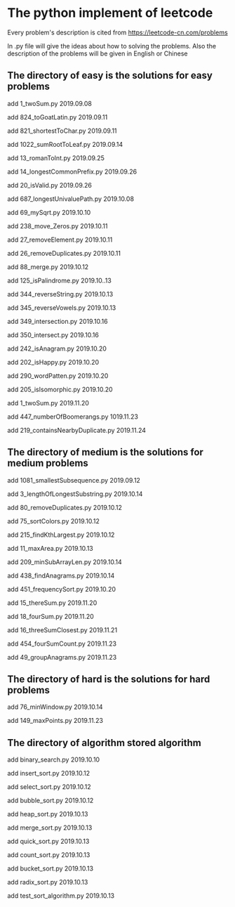 # The python implement of leetcode

Every problem's description is cited from https://leetcode-cn.com/problems

In .py file will give the ideas about how to solving the problems. 
Also the description of the problems will be given in English or Chinese

## The directory of easy is  the solutions for easy problems

add 1_twoSum.py  2019.09.08

add 824_toGoatLatin.py 2019.09.11

add 821_shortestToChar.py 2019.09.11

add 1022_sumRootToLeaf.py 2019.09.14

add 13_romanToInt.py 2019.09.25

add 14_longestCommonPrefix.py 2019.09.26

add 20_isValid.py 2019.09.26

add 687_longestUnivaluePath.py 2019.10.08

add 69_mySqrt.py 2019.10.10

add 238_move_Zeros.py 2019.10.11

add 27_removeElement.py 2019.10.11

add 26_removeDuplicates.py 2019.10.11

add 88_merge.py 2019.10.12

add 125_isPalindrome.py 2019.10..13

add 344_reverseString.py 2019.10.13

add 345_reverseVowels.py 2019.10.13

add 349_intersection.py 2019.10.16

add 350_intersect.py 2019.10.16

add 242_isAnagram.py 2019.10.20

add 202_isHappy.py 2019.10.20

add 290_wordPatten.py 2019.10.20

add 205_isIsomorphic.py 2019.10.20

add 1_twoSum.py 2019.11.20

add 447_numberOfBoomerangs.py 1019.11.23

add 219_containsNearbyDuplicate.py 2019.11.24



## The directory of medium is  the solutions for medium problems

add 1081_smallestSubsequence.py 2019.09.12

add 3_lengthOfLongestSubstring.py  2019.10.14

add 80_removeDuplicates.py 2019.10.12

add 75_sortColors.py 2019.10.12

add 215_findKthLargest.py 2019.10.12

add 11_maxArea.py 2019.10.13

add 209_minSubArrayLen.py 2019.10.14

add 438_findAnagrams.py 2019.10.14

add 451_frequencySort.py 2019.10.20

add 15_thereSum.py 2019.11.20

add 18_fourSum.py 2019.11.20

add 16_threeSumClosest.py 2019.11.21

add 454_fourSumCount.py 2019.11.23

add 49_groupAnagrams.py 2019.11.23




## The directory of hard is  the solutions for hard problems

add 76_minWindow.py 2019.10.14

add 149_maxPoints.py 2019.11.23


## The directory of algorithm stored algorithm

add binary_search.py 2019.10.10

add insert_sort.py 2019.10.12

add select_sort.py 2019.10.12

add bubble_sort.py  2019.10.12

add heap_sort.py   2019.10.13

add merge_sort.py  2019.10.13

add quick_sort.py  2019.10.13

add count_sort.py 2019.10.13

add bucket_sort.py 2019.10.13

add radix_sort.py 2019.10.13

add test_sort_algorithm.py 2019.10.13

